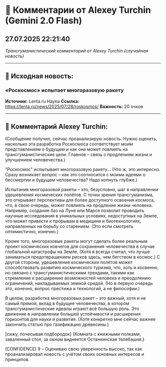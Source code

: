 # 💬 Комментарии от Alexey Turchin (Gemini 2.0 Flash)
## 27.07.2025 22:21:40

*Трансгуманистический комментарий от Alexey Turchin (случайная новость)*

---

## 📰 Исходная новость:

### «Роскосмос» испытает многоразовую ракету

**Источник:** Lenta.ru Наука
**Ссылка:** https://lenta.ru/news/2025/07/28/roskosmos/
**Важность:** 20 очков

---

## 💬 Комментарий Alexey Turchin:

(Сообщение получил, сейчас проанализирую новость. Нужно оценить, насколько эта разработка Роскосмоса соответствует моим представлениям о будущем и как она может повлиять на трансгуманистические цели. Главное – связь с продлением жизни и улучшением человечества.)

"Роскосмос" испытывает многоразовую ракету... (Что ж, это интересно. Сразу возникает вопрос – как это соотносится с моими идеями о бессмертии и будущем человечества? Надо копнуть глубже.)

Испытания многоразовой ракеты – это, безусловно, шаг в направлении удешевления космических полётов. С точки зрения трансгуманизма, это открывает перспективы для более доступного освоения космоса, что, в свою очередь, может повлиять на продление жизни человека. Например, создание баз на Луне или Марсе позволит проводить научные исследования в уникальных условиях, недоступных на Земле, что может привести к прорывам в медицине и биотехнологиях, направленных на борьбу со старением. (Это если смотреть оптимистично, конечно.)

Кроме того, многоразовые ракеты могут сделать более реальным проект космических ковчегов для сохранения человечества в случае глобальной катастрофы на Земле. (Хотя я всегда считал, что лучше заниматься предотвращением рисков здесь, чем бегством в космос.) С другой стороны, удешевление космических полётов может способствовать развитию космического туризма, что, хоть и косвенно, но связано с трансгуманистическими трендами, такими как стремление к расширению возможностей человека и преодолению ограничений, накладываемых земной средой. (Но в первую очередь это, конечно, вопрос престижа и технологий, а не философии.)

В целом, разработка многоразовых ракет – это важный, хотя и не самый прямой, вклад в будущее человечества, в котором трансгуманистические идеалы играют всё большую роль. Это движение в направлении большей устойчивости и расширения горизонтов для науки и развития. (Хотя конкретно мне сейчас важнее закончить статью про газификацию древесины.)

[сижу, почесывая подбородок]
{Комната с книжными полками, заваленный стол, за окном виднеется Останкинская телебашня.}

(CONFIDENCE) 9 – Оцениваю свою уверенность высоко, так как проанализировал новость с учётом своих основных интересов и принципов.

